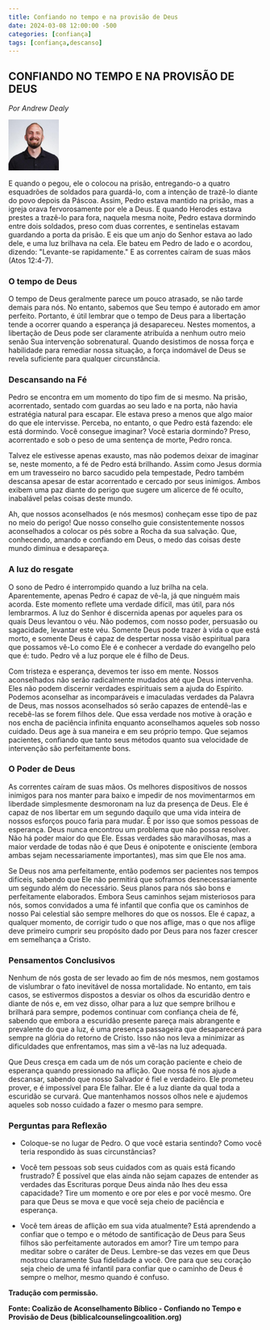```yaml
---
title: Confiando no tempo e na provisão de Deus
date: 2024-03-08 12:00:00 -500
categories: [confiança]
tags: [confiança,descanso]
---
```


## **CONFIANDO NO TEMPO E NA PROVISÃO DE DEUS**
*Por Andrew Dealy*

<img src="assets/img/andrew-dealy.png" width="100">

E quando o pegou, ele o colocou na prisão, entregando-o a quatro esquadrões de soldados para guardá-lo, com a intenção de trazê-lo diante do povo depois da Páscoa. Assim, Pedro estava mantido na prisão, mas a igreja orava fervorosamente por ele a Deus. E quando Herodes estava prestes a trazê-lo para fora, naquela mesma noite, Pedro estava dormindo entre dois soldados, preso com duas correntes, e sentinelas estavam guardando a porta da prisão. E eis que um anjo do Senhor estava ao lado dele, e uma luz brilhava na cela. Ele bateu em Pedro de lado e o acordou, dizendo: "Levante-se rapidamente." E as correntes caíram de suas mãos (Atos 12:4-7).

### **O tempo de Deus**

O tempo de Deus geralmente parece um pouco atrasado, se não tarde demais para nós. No entanto, sabemos que Seu tempo é autorado em amor perfeito. Portanto, é útil lembrar que o tempo de Deus para a libertação tende a ocorrer quando a esperança já desapareceu. Nestes momentos, a libertação de Deus pode ser claramente atribuída a nenhum outro meio senão Sua intervenção sobrenatural. Quando desistimos de nossa força e habilidade para remediar nossa situação, a força indomável de Deus se revela suficiente para qualquer circunstância.

### **Descansando na Fé**

Pedro se encontra em um momento do tipo fim de si mesmo. Na prisão, acorrentado, sentado com guardas ao seu lado e na porta, não havia estratégia natural para escapar. Ele estava preso a menos que algo maior do que ele intervisse. Perceba, no entanto, o que Pedro está fazendo: ele está dormindo. Você consegue imaginar? Você estaria dormindo? Preso, acorrentado e sob o peso de uma sentença de morte, Pedro ronca.

Talvez ele estivesse apenas exausto, mas não podemos deixar de imaginar se, neste momento, a fé de Pedro está brilhando. Assim como Jesus dormia em um travesseiro no barco sacudido pela tempestade, Pedro também descansa apesar de estar acorrentado e cercado por seus inimigos. Ambos exibem uma paz diante do perigo que sugere um alicerce de fé oculto, inabalável pelas coisas deste mundo.

Ah, que nossos aconselhados (e nós mesmos) conheçam esse tipo de paz no meio do perigo! Que nosso conselho guie consistentemente nossos aconselhados a colocar os pés sobre a Rocha da sua salvação. Que, conhecendo, amando e confiando em Deus, o medo das coisas deste mundo diminua e desapareça.

### **A luz do resgate**

O sono de Pedro é interrompido quando a luz brilha na cela. Aparentemente, apenas Pedro é capaz de vê-la, já que ninguém mais acorda. Este momento reflete uma verdade difícil, mas útil, para nós lembrarmos. A luz do Senhor é discernida apenas por aqueles para os quais Deus levantou o véu. Não podemos, com nosso poder, persuasão ou sagacidade, levantar este véu. Somente Deus pode trazer à vida o que está morto, e somente Deus é capaz de despertar nossa visão espiritual para que possamos vê-Lo como Ele é e conhecer a verdade do evangelho pelo que é: tudo. Pedro vê a luz porque ele é filho de Deus.

Com tristeza e esperança, devemos ter isso em mente. Nossos aconselhados não serão radicalmente mudados até que Deus intervenha. Eles não podem discernir verdades espirituais sem a ajuda do Espírito. Podemos aconselhar as incomparáveis e imaculadas verdades da Palavra de Deus, mas nossos aconselhados só serão capazes de entendê-las e recebê-las se forem filhos dele. Que essa verdade nos motive à oração e nos encha de paciência infinita enquanto aconselhamos aqueles sob nosso cuidado. Deus age à sua maneira e em seu próprio tempo. Que sejamos pacientes, confiando que tanto seus métodos quanto sua velocidade de intervenção são perfeitamente bons.

### **O Poder de Deus**

As correntes caíram de suas mãos. Os melhores dispositivos de nossos inimigos para nos manter para baixo e impedir de nos movimentarmos em liberdade simplesmente desmoronam na luz da presença de Deus. Ele é capaz de nos libertar em um segundo daquilo que uma vida inteira de nossos esforços pouco faria para mudar. É por isso que somos pessoas de esperança. Deus nunca encontrou um problema que não possa resolver. Não há poder maior do que Ele. Essas verdades são maravilhosas, mas a maior verdade de todas não é que Deus é onipotente e onisciente (embora ambas sejam necessariamente importantes), mas sim que Ele nos ama.

Se Deus nos ama perfeitamente, então podemos ser pacientes nos tempos difíceis, sabendo que Ele não permitirá que soframos desnecessariamente um segundo além do necessário. Seus planos para nós são bons e perfeitamente elaborados. Embora Seus caminhos sejam misteriosos para nós, somos convidados a uma fé infantil que confia que os caminhos de nosso Pai celestial são sempre melhores do que os nossos. Ele é capaz, a qualquer momento, de corrigir tudo o que nos aflige, mas o que nos aflige deve primeiro cumprir seu propósito dado por Deus para nos fazer crescer em semelhança a Cristo.

### **Pensamentos Conclusivos**

Nenhum de nós gosta de ser levado ao fim de nós mesmos, nem gostamos de vislumbrar o fato inevitável de nossa mortalidade. No entanto, em tais casos, se estivermos dispostos a desviar os olhos da escuridão dentro e diante de nós e, em vez disso, olhar para a luz que sempre brilhou e brilhará para sempre, podemos continuar com confiança cheia de fé, sabendo que embora a escuridão presente pareça mais abrangente e prevalente do que a luz, é uma presença passageira que desaparecerá para sempre na glória do retorno de Cristo. Isso não nos leva a minimizar as dificuldades que enfrentamos, mas sim a vê-las na luz adequada.

Que Deus cresça em cada um de nós um coração paciente e cheio de esperança quando pressionado na aflição. Que nossa fé nos ajude a descansar, sabendo que nosso Salvador é fiel e verdadeiro. Ele prometeu prover, e é impossível para Ele falhar. Ele é a luz diante da qual toda a escuridão se curvará. Que mantenhamos nossos olhos nele e ajudemos aqueles sob nosso cuidado a fazer o mesmo para sempre.


### **Perguntas para Reflexão**

* Coloque-se no lugar de Pedro. O que você estaria sentindo? Como você teria respondido às suas circunstâncias?

* Você tem pessoas sob seus cuidados com as quais está ficando frustrado? É possível que elas ainda não sejam capazes de entender as verdades das Escrituras porque Deus ainda não lhes deu essa capacidade? Tire um momento e ore por eles e por você mesmo. Ore para que Deus se mova e que você seja cheio de paciência e esperança.

* Você tem áreas de aflição em sua vida atualmente? Está aprendendo a confiar que o tempo e o método de santificação de Deus para Seus filhos são perfeitamente autorados em amor? Tire um tempo para meditar sobre o caráter de Deus. Lembre-se das vezes em que Deus mostrou claramente Sua fidelidade a você. Ore para que seu coração seja cheio de uma fé infantil para confiar que o caminho de Deus é sempre o melhor, mesmo quando é confuso.


**Tradução com permissão.**

**Fonte: Coalizão de Aconselhamento Bíblico - Confiando no Tempo e Provisão de Deus (biblicalcounselingcoalition.org)**

